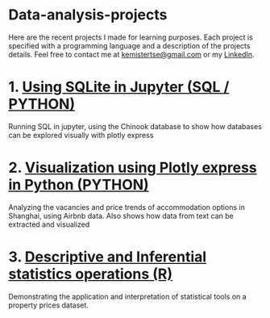 # Data-analysis-projects
Here are the recent projects I made for learning purposes. Each project is specified with a programming language and a description of the projects details. Feel free to contact me at kemistertse@gmail.com or my [LinkedIn](www.linkedin.com/in/kt115).


# 1. [Using SQLite in Jupyter (SQL / PYTHON)](https://nbviewer.jupyter.org/github/KemisterTse/SQLite-in-Jupyter-Notebook/blob/master/SQL%20Chinook%20db.ipynb)
Running SQL in jupyter, using the Chinook database to show how databases can be explored visually with plotly express

# 2. [Visualization using Plotly express in Python (PYTHON)](https://nbviewer.jupyter.org/github/ENLK/Plotly-visualizations/blob/master/Airbnb%20Shanghai.ipynb)
Analyzing the vacancies and price trends of accommodation options in Shanghai, using Airbnb data. Also shows how data from text can be extracted and visualized

# 3. [Descriptive and Inferential statistics operations (R)](https://htmlpreview.github.io/?https://github.com/ENLK/Data-analysis-in-R/blob/master/Statistical%20analysis.nb.html)
Demonstrating the application and interpretation of statistical tools on a property prices dataset. 
